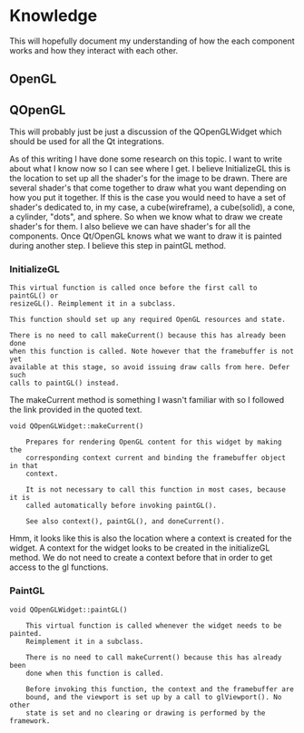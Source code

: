 # Knowledge

This will hopefully document my understanding of how the each component works
and how they interact with each other.


## OpenGL



## QOpenGL

This will probably just be just a discussion of the QOpenGLWidget which should
be used for all the Qt integrations.

As of this writing I have done some research on this topic. I want to write
about what I know now so I can see where I get. I believe InitializeGL this is
the location to set up all the shader's for the image to be drawn. There are
several shader's that come together to draw what you want depending on how you
put it together. If this is the case you would need to have a set of shader's
dedicated to, in my case, a cube(wireframe), a cube(solid), a cone, a cylinder,
"dots", and sphere. So when we know what to draw we create shader's for them. I
also believe we can have shader's for all the components. Once Qt/OpenGL knows
what we want to draw it is painted during another step. I believe this step in
paintGL method.


### InitializeGL

    This virtual function is called once before the first call to paintGL() or
    resizeGL(). Reimplement it in a subclass.

    This function should set up any required OpenGL resources and state.

    There is no need to call makeCurrent() because this has already been done
    when this function is called. Note however that the framebuffer is not yet
    available at this stage, so avoid issuing draw calls from here. Defer such
    calls to paintGL() instead.

The makeCurrent method is something I wasn't familiar with so I followed the
link provided in the quoted text.

    void QOpenGLWidget::makeCurrent()

        Prepares for rendering OpenGL content for this widget by making the
        corresponding context current and binding the framebuffer object in that
        context.

        It is not necessary to call this function in most cases, because it is
        called automatically before invoking paintGL().

        See also context(), paintGL(), and doneCurrent().

Hmm, it looks like this is also the location where a context is created for the
widget. A context for the widget looks to be created in the initializeGL method.
We do not need to create a context before that in order to get access to the gl
functions.


### PaintGL


    void QOpenGLWidget::paintGL()

        This virtual function is called whenever the widget needs to be painted.
        Reimplement it in a subclass.

        There is no need to call makeCurrent() because this has already been
        done when this function is called.

        Before invoking this function, the context and the framebuffer are
        bound, and the viewport is set up by a call to glViewport(). No other
        state is set and no clearing or drawing is performed by the framework.

